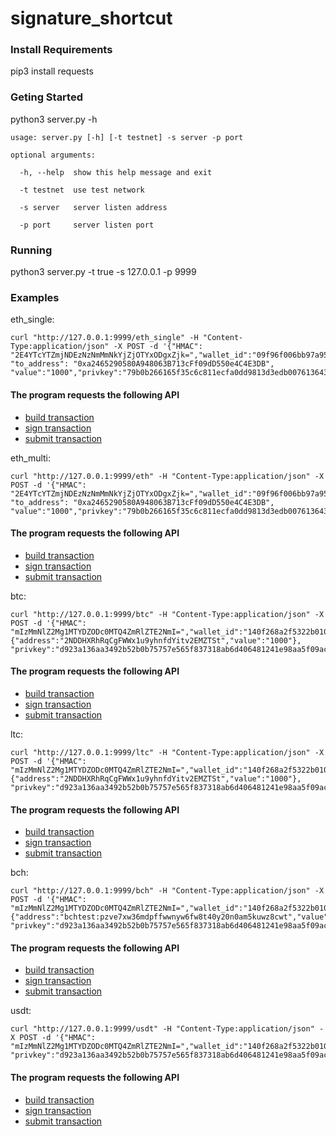# signature_shortcut


### Install Requirements

pip3 install requests

### Geting Started

python3 server.py -h

    usage: server.py [-h] [-t testnet] -s server -p port

    optional arguments:

      -h, --help  show this help message and exit

      -t testnet  use test network

      -s server   server listen address

      -p port     server listen port


### Running

python3 server.py -t true -s 127.0.0.1 -p 9999


### Examples

eth_single:

```
curl "http://127.0.0.1:9999/eth_single" -H "Content-Type:application/json" -X POST -d '{"HMAC": "2E4YTcYTZmjNDEzNzNmMmNkYjZjOTYxODgxZjk=","wallet_id":"09f96f006bb97a95f461ab9208ebcaeb", "to_address": "0xa2465290580A948063B713cFf09dD550e4C4E3DB", "value":"1000","privkey":"79b0b266165f35c6c811ecfa0dd9813d3edb0076136435af8c8eb6ca656a634a"}'
```

#### The program requests the following API

* [build transaction](https://sectoken-dev.github.io/docs/eth.single.en.html#build-transaction)
* [sign transaction](https://sectoken-dev.github.io/docs/tools.en.html#eth-single-sign)
* [submit transaction](https://sectoken-dev.github.io/docs/eth.single.en.html#submit-transaction)

eth_multi:

```
curl "http://127.0.0.1:9999/eth" -H "Content-Type:application/json" -X POST -d '{"HMAC": "2E4YTcYTZmjNDEzNzNmMmNkYjZjOTYxODgxZjk=","wallet_id":"09f96f006bb97a95f461ab9208ebcaeb", "to_address": "0xa2465290580A948063B713cFf09dD550e4C4E3DB", "value":"1000","privkey":"79b0b266165f35c6c811ecfa0dd9813d3edb0076136435af8c8eb6ca656a634a"}'
```

#### The program requests the following API

* [build transaction](https://sectoken-dev.github.io/docs/eth.en.html#build-transaction)
* [sign transaction](https://sectoken-dev.github.io/docs/tools.en.html#l#eth-multi-sign)
* [submit transaction](https://sectoken-dev.github.io/docs/eth.en.html#submit-signature)


btc:

```
curl "http://127.0.0.1:9999/btc" -H "Content-Type:application/json" -X POST -d '{"HMAC": "mIzMmNlZ2Mg1MTYDZODc0MTQ4ZmRlZTE2NmI=","wallet_id":"140f268a2f5322b010990eceabf1bc40","outputs":{"address":"2NDDHXRhRqCgFWWx1u9yhnfdYitv2EMZTSt","value":"1000"}, "privkey":"d923a136aa3492b52b0b75757e565f837318ab6d406481241e98aa5f09accd62"}'
```

#### The program requests the following API

* [build transaction](https://sectoken-dev.github.io/docs/btc.en.html#build-transaction)
* [sign transaction](https://sectoken-dev.github.io/docs/tools.en.html#btc-sign)
* [submit transaction](https://sectoken-dev.github.io/docs/btc.en.html#submit-signature)


ltc:

```
curl "http://127.0.0.1:9999/ltc" -H "Content-Type:application/json" -X POST -d '{"HMAC": "mIzMmNlZ2Mg1MTYDZODc0MTQ4ZmRlZTE2NmI=","wallet_id":"140f268a2f5322b010990eceabf1bc40","outputs":{"address":"2NDDHXRhRqCgFWWx1u9yhnfdYitv2EMZTSt","value":"1000"}, "privkey":"d923a136aa3492b52b0b75757e565f837318ab6d406481241e98aa5f09accd62"}'
```

#### The program requests the following API

* [build transaction](https://sectoken-dev.github.io/docs/ltc.en.html#build-transaction)
* [sign transaction](https://sectoken-dev.github.io/docs/tools.en.html#ltc-sign)
* [submit transaction](https://sectoken-dev.github.io/docs/ltc.en.html#submit-signature)


bch:

```
curl "http://127.0.0.1:9999/bch" -H "Content-Type:application/json" -X POST -d '{"HMAC": "mIzMmNlZ2Mg1MTYDZODc0MTQ4ZmRlZTE2NmI=","wallet_id":"140f268a2f5322b010990eceabf1bc40","outputs":{"address":"bchtest:pzve7xw36mdpffwwnyw6fw8t40y20n0am5kuwz8cwt","value":"1000"}, "privkey":"d923a136aa3492b52b0b75757e565f837318ab6d406481241e98aa5f09accd62"}'
```

#### The program requests the following API

* [build transaction](https://sectoken-dev.github.io/docs/bch.en.html#build-transaction)
* [sign transaction](https://sectoken-dev.github.io/docs/tools.en.html#bch-sign)
* [submit transaction](https://sectoken-dev.github.io/docs/bch.en.html#submit-signature)


usdt:

```
curl "http://127.0.0.1:9999/usdt" -H "Content-Type:application/json" -X POST -d '{"HMAC": "mIzMmNlZ2Mg1MTYDZODc0MTQ4ZmRlZTE2NmI=","wallet_id":"140f268a2f5322b010990eceabf1bc40","to_address":"2NDDHXRhRqCgFWWx1u9yhnfdYitv2EMZTSt","value":"1000", "privkey":"d923a136aa3492b52b0b75757e565f837318ab6d406481241e98aa5f09accd62"}'
```

#### The program requests the following API

* [build transaction](https://sectoken-dev.github.io/docs/usdt.en.html#build-transaction)
* [sign transaction](https://sectoken-dev.github.io/docs/tools.en.html#usdt-sign)
* [submit transaction](https://sectoken-dev.github.io/docs/usdt.en.html#submit-signature)




